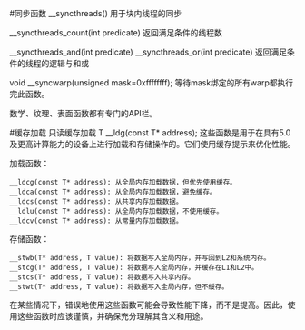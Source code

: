 #同步函数 
\_\_syncthreads()
用于块内线程的同步

\_\_syncthreads_count(int predicate)
返回满足条件的线程数

\_\_syncthreads_and(int predicate)
\_\_syncthreads_or(int predicate)
返回满足条件的线程的逻辑与和或

void \_\_syncwarp(unsigned mask=0xffffffff);
等待mask绑定的所有warp都执行完此函数。

数学、纹理、表面函数都有专门的API栏。

#缓存加载
只读缓存加载
T \_\_ldg(const T* address);
这些函数是用于在具有5.0及更高计算能力的设备上进行加载和存储操作的。它们使用缓存提示来优化性能。

加载函数：

    __ldcg(const T* address): 从全局内存加载数据，但优先使用缓存。
    __ldca(const T* address): 从全局内存加载数据，避免缓存。
    __ldcs(const T* address): 从共享内存加载数据。
    __ldlu(const T* address): 从全局内存加载数据，不使用缓存。
    __ldcv(const T* address): 从常量内存加载数据。

存储函数：

    __stwb(T* address, T value): 将数据写入全局内存，并写回到L2和系统内存。
    __stcg(T* address, T value): 将数据写入全局内存，并缓存在L1和L2中。
    __stcs(T* address, T value): 将数据写入共享内存。
    __stwt(T* address, T value): 将数据写入全局内存，但不缓存。


在某些情况下，错误地使用这些函数可能会导致性能下降，而不是提高。因此，使用这些函数时应该谨慎，并确保充分理解其含义和用途。
